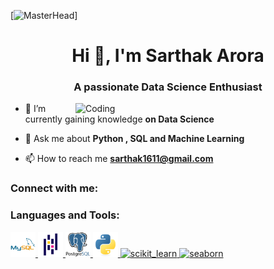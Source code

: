 [![MasterHead](https://png.pngtree.com/background/20210714/original/pngtree-data-science-background-banner-template-design-picture-image_1246228.jpg)]
<h1 align="center">Hi 👋, I'm Sarthak Arora</h1>
<h3 align="center">A passionate Data Science Enthusiast</h3>
<img align="right" alt="Coding" width="400" src="https://camo.githubusercontent.com/40b642de6b2762a2d894c4dee015dceb035a5958c07e6fe0f441d0adf07e5218/68747470733a2f2f7777772e636c6f7564796d6c2e636f6d2f77702d636f6e74656e742f75706c6f6164732f323032322f30362f646174612d616e616c79746963732d73657276696365732d696d6167652e676966">

- 🌱 I’m currently gaining knowledge **on Data Science**

- 💬 Ask me about **Python , SQL and Machine Learning**

- 📫 How to reach me **sarthak1611@gmail.com**

<h3 align="left">Connect with me:</h3>
<p align="left">
</p>

<h3 align="left">Languages and Tools:</h3>
<p align="left"> <a href="https://www.mysql.com/" target="_blank" rel="noreferrer"> <img src="https://raw.githubusercontent.com/devicons/devicon/master/icons/mysql/mysql-original-wordmark.svg" alt="mysql" width="40" height="40"/> </a> <a href="https://pandas.pydata.org/" target="_blank" rel="noreferrer"> <img src="https://raw.githubusercontent.com/devicons/devicon/2ae2a900d2f041da66e950e4d48052658d850630/icons/pandas/pandas-original.svg" alt="pandas" width="40" height="40"/> </a> <a href="https://www.postgresql.org" target="_blank" rel="noreferrer"> <img src="https://raw.githubusercontent.com/devicons/devicon/master/icons/postgresql/postgresql-original-wordmark.svg" alt="postgresql" width="40" height="40"/> </a> <a href="https://www.python.org" target="_blank" rel="noreferrer"> <img src="https://raw.githubusercontent.com/devicons/devicon/master/icons/python/python-original.svg" alt="python" width="40" height="40"/> </a> <a href="https://scikit-learn.org/" target="_blank" rel="noreferrer"> <img src="https://upload.wikimedia.org/wikipedia/commons/0/05/Scikit_learn_logo_small.svg" alt="scikit_learn" width="40" height="40"/> </a> <a href="https://seaborn.pydata.org/" target="_blank" rel="noreferrer"> <img src="https://seaborn.pydata.org/_images/logo-mark-lightbg.svg" alt="seaborn" width="40" height="40"/> </a> </p>
